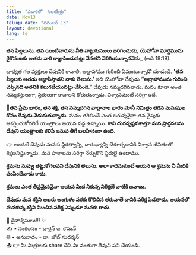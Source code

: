 ```yaml
---
title: "ఎడారిలో  సెలయేర్లు"
date: Nov13
telugu_date: "నవంబర్ 13"
layout: devotional
lang: te
---
```


**తన పిల్లలును, తన యింటివారును నీతి న్యాయములు జరిగించుచు, యెహోవా మార్గమును గైకొనుటకు అతడు వారి కాజ్ఞాపించునట్లు నేనతని నెరిగియున్నాననెను**_ (ఆది 18:19). 

బాధ్యత గల వ్యక్తులు దేవునికి కావాలి. అబ్రాహాము గురించి ఏమంటున్నాడో చూడండి. 
**'తన పిల్లలకు అతడు ఆజ్ఞాపిస్తాడని నాకు తెలుసు.'** ఇది యెహోవా దేవుడు **“అబ్రాహామును గురించి చెప్పినది అతనికి కలుగజేయునట్లు చేసింది.”** దేవుడు నమ్మదగినవాడు. మనం కూడా అంత నమ్మకస్థులుగా, స్థిరులుగా కావాలని కోరుతున్నాడు. విశ్వాసమంటే సరిగ్గా ఇదే.

**📖తన ప్రేమ భారం, తన శక్తి, తన నమ్మదగిన వాగ్దానాల భారం మోసే నిమిత్తం తగిన మనుషుల కోసం దేవుడు వెదుకుతున్నాడు.** మనం తగిలించే ఎంత బరువునైనా తన వైపుకు ఆకర్షించుకోగలిగే యంత్రాలు ఆయన వద్ద ఉన్నాయి. **కాని దురదృష్టవశాత్తూ మన ప్రార్థనలను దేవుని యంత్రాలకు కలిపే ఇనుప తీగే బలహీనంగా ఉంది.**

👉 అందుకే దేవుడు మనకు స్థిరత్వాన్ని, దారుఢ్యాన్ని చేకూర్చడానికి విశ్వాస జీవితంలో శిక్షణనిస్తున్నాడు. మన పాఠాలను సరిగ్గా నేర్చుకొని స్థిరులై ఉందాము.

**శ్రమను నువ్వు తట్టుకోగలవని దేవునికి తెలుసు. అలా కాదనుకుంటే ఆయన ఆ శ్రమను నీ మీదికి పంపించేవాడు కాదు.**

 **శ్రమలు ఎంత తీవ్రమైనవైనా ఆయన మీద నీకున్న నిరీక్షణే వాటికి జవాబు.**

 **దేవుడు మన శక్తిని ఆఖరు అంగుళం వరకు కొలిచిన తరువాతే దానికి పరీక్ష పెడతాడు. ఆయనలో మనకున్న శక్తిని మించిన పరీక్ష ఎప్పుడూ మనకు రాదు.**

<div class="blessing">🙏 <span class="bless-text">దైవాశ్శీసులు!!!</span> ✨</div>

<div class="credit">✍️ <span class="credit-text">▪ సంకలనం - చార్లెస్ ఇ. కౌమన్</span></div>
<div class="credit">🌐 <span class="credit-text">▪ అనువాదం - డా. జోబ్ సుదర్శన్</span></div>


<div class="share">📤 👉 <span class="share-text">మీ మిత్రులకు share చేసి మీ వంతుగా దేవుని పని చేయండి.</span></div>
